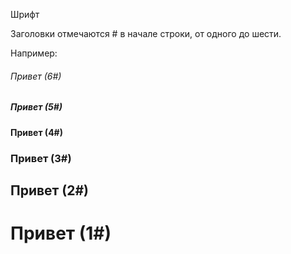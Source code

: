 Шрифт

Заголовки отмечаются # в начале строки, от одного до шести.

Например:
###### Привет (6#)
##### Привет (5#)
#### Привет (4#)
### Привет (3#)
## Привет (2#)
# Привет (1#)